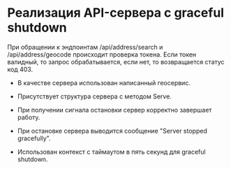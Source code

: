 # Реализация API-сервера с graceful shutdown

При обращении к эндпоинтам /api/address/search и /api/address/geocode происходит проверка токена. Если токен валидный, то запрос обрабатывается, если нет, то возвращается статус код 403.

- В качестве сервера использован написанный геосервис.

- Присутствует структура сервера с методом Serve.

- При получении сигнала остановки сервер корректно завершает работу.

- При остановке сервера выводится сообщение "Server stopped gracefully".

- Использован контекст с таймаутом в пять секунд для graceful shutdown.
